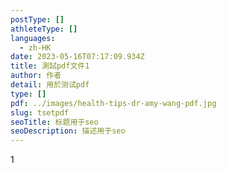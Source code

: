 ```yaml
---
postType: []
athleteType: []
languages:
  - zh-HK
date: 2023-05-16T07:17:09.934Z
title: 測試pdf文件1
author: 作者
detail: 用於测试pdf
type: []
pdf: ../images/health-tips-dr-amy-wang-pdf.jpg
slug: tsetpdf
seoTitle: 标题用于seo
seoDescription: 描述用于seo
---
```

1